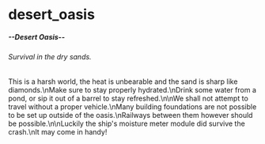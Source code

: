 # desert_oasis
##### --Desert Oasis--

###### Survival in the dry sands.


This is a harsh world, the heat is unbearable and the sand is sharp like diamonds.\nMake sure to stay properly hydrated.\nDrink some water from a pond, or sip it out of a barrel to stay refreshed.\n\nWe shall not attempt to travel without a proper vehicle.\nMany building foundations are not possible to be set up outside of the oasis.\nRailways between them however should be possible.\n\nLuckily the ship's moisture meter module did survive the crash.\nIt may come in handy!
